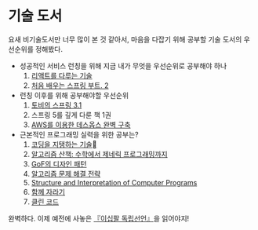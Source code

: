# 기술 도서

요새 비기술도서만 너무 많이 본 것 같아서, 마음을 다잡기 위해 공부할 기술 도서의 우선순위를 정해봤다.

- 성공적인 서비스 런칭을 위해 지금 내가 무엇을 우선순위로 공부해야 하나
    1. [리액트를 다루는 기술](http://www.kyobobook.co.kr/product/detailViewKor.laf?ejkGb=KOR&mallGb=KOR&barcode=9791160505238&orderClick=LEA&Kc=)
    1. [처음 배우는 스프링 부트. 2](http://www.kyobobook.co.kr/product/detailViewKor.laf?ejkGb=KOR&mallGb=KOR&barcode=9791162241264&orderClick=LAG&Kc=)
- 런칭 이후를 위해 공부해야할 우선순위
    1. [토비의 스프링 3.1](http://www.kyobobook.co.kr/product/detailViewKor.laf?ejkGb=KOR&mallGb=KOR&barcode=9788960773431&orderClick=LEB&Kc=)
    1. 스프링 5를 깊게 다룬 책 1권
    1. [AWS를 이용한 데스옵스 완벽 구축](http://www.kyobobook.co.kr/product/detailViewKor.laf?ejkGb=KOR&mallGb=KOR&barcode=9791161751566&orderClick=LEB&Kc=)
- 근본적인 프로그래밍 실력을 위한 공부는?
    1. [코딩을 지탱하는 기술](http://www.kyobobook.co.kr/product/detailViewKor.laf?ejkGb=KOR&mallGb=KOR&barcode=9788994774480&orderClick=LAG&Kc=)
    1. [알고리즘 산책: 수학에서 제네릭 프로그래밍까지](https://www.aladin.co.kr/shop/wproduct.aspx?ItemId=147966155)
    1. [GoF의 디자인 패턴](http://www.kyobobook.co.kr/product/detailViewKor.laf?ejkGb=KOR&mallGb=KOR&barcode=9791195444953&orderClick=LAG&Kc=)
    1. [알고리즘 문제 해결 전략](http://www.kyobobook.co.kr/product/detailViewKor.laf?ejkGb=KOR&mallGb=KOR&barcode=9788966260546&orderClick=LEB&Kc=)
    1. [Structure and Interpretation of Computer Programs](https://mitpress.mit.edu/sites/default/files/sicp/index.html)
    1. [함께 자라기](https://www.aladin.co.kr/shop/wproduct.aspx?ItemId=175977462)
    1. [클린 코드](http://www.kyobobook.co.kr/product/detailViewKor.laf?ejkGb=KOR&mallGb=KOR&barcode=9788966260959&orderClick=LEB&Kc=)

완벽하다. 이제 예전에 사놓은 [『이십팔 독립선언』](http://www.kyobobook.co.kr/product/detailViewKor.laf?ejkGb=KOR&mallGb=KOR&barcode=9791196562700&orderClick=LEB&Kc=)을 읽어야지!